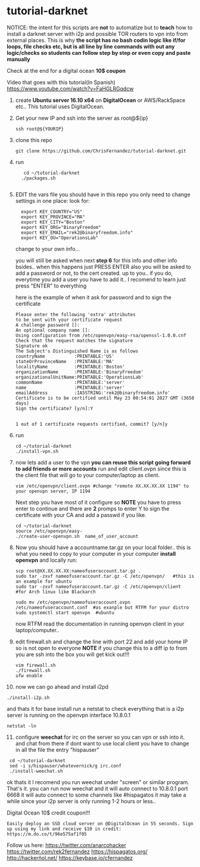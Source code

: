 # tutorial-darknet

NOTICE: the intent for this scripts are **not** to automatize but to **teach**
how to install a darknet server with i2p and possible TOR routers to vpn into from
external places. This is why **the script has no bash codin logic like if/for loops, file checks etc,
but is all line by line commands with out any logic/checks so students can follow step by step or 
even copy and paste manually**

Check at the end for a digital ocean **10$ coupon**

Video that goes with this tutorial(In Spanish) https://www.youtube.com/watch?v=FaHGLRGqdcw

1. create **Ubuntu server 16.10 x64** on **DigitalOcean** or AWS/RackSpace etc..
   This tutorial uses DigitalOcean.

2. Get your new IP and ssh into the server as root@${ip}
   ```
   ssh root@${YOURIP}
   ```

3. clone this repo
   ```
   git clone https://github.com/ChrisFernandez/tutorial-darknet.git
   ```
4. run 
   ```
      cd ~/tutorial-darknet
     ./packages.sh


5. EDIT the vars file you should have in this repo
   you only need to change settings in one place:
   look for:
   ```
     export KEY_COUNTRY="US"
     export KEY_PROVINCE="MA"
     export KEY_CITY="Boston"
     export KEY_ORG="BinaryFreedom"
     export KEY_EMAIL="rek2@binaryfreedom.info"
     export KEY_OU="OperationsLab"
   ```
   change to your own info... 
   
   you will still be asked when next **step 6** for this info and other info bsides.. when this happens just PRESS ENTER
   also you will be asked to add a password or not, to the cert created. up to you..
   if you do, everytime you add a user you have to add it..
   I recomend to learn just press "ENTER" to everything

   here is the example of when it ask for password and to sign the certificate
   ```
   Please enter the following 'extra' attributes
   to be sent with your certificate request
   A challenge password []:
   An optional company name []:
   Using configuration from /etc/openvpn/easy-rsa/openssl-1.0.0.cnf
   Check that the request matches the signature
   Signature ok
   The Subject's Distinguished Name is as follows
   countryName           :PRINTABLE:'US'
   stateOrProvinceName   :PRINTABLE:'MA'
   localityName          :PRINTABLE:'Boston'
   organizationName      :PRINTABLE:'BinaryFreedom'
   organizationalUnitName:PRINTABLE:'OperationsLab'
   commonName            :PRINTABLE:'server'
   name                  :PRINTABLE:'server'
   emailAddress          :IA5STRING:'rek2@binaryfreedom.info'
   Certificate is to be certified until May 23 00:54:01 2027 GMT (3650 days)
   Sign the certificate? [y/n]:Y


   1 out of 1 certificate requests certified, commit? [y/n]y
   ```



6. run
   ```
   cd ~/tutorial-darknet
   ./install-vpn.sh
   ```

7. now lets add a user to the vpn **you can reuse this script going forward to add friends or more accounts**
   run and edit client.ovpn since this is the client file that will go to your computer/laptop as client.
   ```
   vim /etc/openvpn/client.ovpn #change "remote XX.XX.XX.XX 1194" to your openvpn server, IP 1194
   ```
   Next step you have most of it configure so **NOTE** you have to press enter to continue and
   there are **2** promps to enter Y to sign the certificate with your CA and add a passwd if you like.
   ```
   cd ~/tutorial-darknet
   source /etc/openvpn/easy-
   ./create-user-openvpn.sh  name_of_user_account 
   ```

8. Now you should have a accountname.tar.gz on your local folder.. this is what you need to copy to your computer
   in your computer **install openvpn** and locally run:
   ```
   scp root@XX.XX.XX.XX:nameofuseraccount.tar.gz .
   sudo tar -zxvf nameofuseraccount.tar.gz -C /etc/openvpn/   #this is an example for ubuntu
   sudo tar -zxvf nameofuseraccount.tar.gz -C /etc/openvpn/client  #for Arch linux like Blackarch

   sudo mv /etc/openvpn/nameofuseraccount.ovpn /etc/nameofuseraccount.conf  #as exanple but RTFM for your distro
   sudo systemctl start openvpn  #ubuntu 
   ```
   now RTFM read the documentation in running openvpn client in your laptop/computer..

9. edit firewall.sh
   and change the line with port 22 and add your home IP so is not open to everyone
   **NOTE** if you change this to a diff ip to from you are ssh into the box you will get kick out!!!
   ```
   vim firewall.sh
   ./firewall.sh
   ufw enable
   ```


10. now we can go ahead and install i2pd
   ```
   ./install-i2p.sh
   ```

   and thats it for base install
   run a netstat to check everything that is a i2p server is running on the openvpn interface 10.8.0.1
   ```
   netstat -ln
   ```

11. configure **weechat** for irc on the server so you can vpn or ssh into it. and chat from there if dont want to use local client
   you have to change in all the file the entry "hispauser"

   ```
    cd ~/tutorial-darknet
    sed -i s/hispauser/whatevernick/g irc.conf
    ./install-weechat.sh
   ```
   ok thats it I recomend you run weechat under "screen" or similar program.
   That's it. you can run now weechat and it will auto connect to 10.8.0.1 port 6668
   it will auto connect to some channels like #hispagatos
   it may take a while since your i2p server is only running 1-2 hours or less..



Digital Ocean 10$ credit coupon!!!
```
Easily deploy an SSD cloud server on @DigitalOcean in 55 seconds. Sign up using my link and receive $10 in credit: https://m.do.co/t/96e575af1f05
```


Follow us here:
https://twitter.com/anarcohacker
https://twitter.com/rek2fernandez
https://hispagatos.org/
http://hackerñol.net/
https://keybase.io/cfernandez

